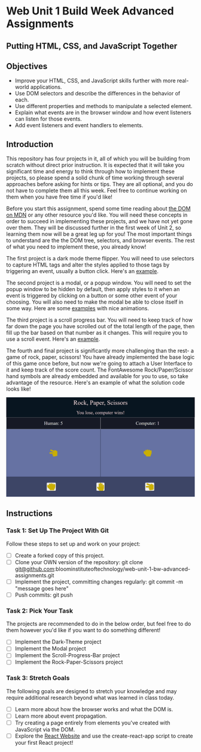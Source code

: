 # Web Unit 1 Build Week Advanced Assignments

## Putting HTML, CSS, and JavaScript Together

## Objectives

- Improve your HTML, CSS, and JavaScript skills further with more real-world applications.
- Use DOM selectors and describe the differences in the behavior of each.
- Use different properties and methods to manipulate a selected element.
- Explain what events are in the browser window and how event listeners can listen for those events.
- Add event listeners and event handlers to elements.

## Introduction

This repository has four projects in it, all of which you will be building from scratch without direct prior instruction. It is expected that it will take you significant time and energy to think through how to implement these projects, so please spend a solid chunk of time working through several approaches before asking for hints or tips. They are all optional, and you do not have to complete them all this week. Feel free to continue working on them when you have free time if you'd like!

Before you start this assignment, spend some time reading about [the DOM on MDN](https://developer.mozilla.org/en-US/docs/Web/API/Document_Object_Model/Introduction) or any other resource you'd like. You will need these concepts in order to succeed in implementing these projects, and we have not yet gone over them. They will be discussed further in the first week of Unit 2, so learning them now will be a great leg up for you! The most important things to understand are the the DOM tree, selectors, and browser events. The rest of what you need to implement these, you already know!

The first project is a dark mode theme flipper. You will need to use selectors to capture HTML tags and alter the styles applied to those tags by triggering an event, usually a button click. Here's an [example](https://miro.medium.com/max/1400/1*_l0vaIoI0RQu9_io9pJJIw.gif).

The second project is a modal, or a popup window. You will need to set the popup window to be hidden by default, then apply styles to it when an event is triggered by clicking on a button or some other event of your choosing. You will also need to make the modal be able to close itself in some way. Here are some [examples](https://i0.wp.com/codemyui.com/wp-content/uploads/2015/12/cool-modal-animations.gif?fit=880%2C440&ssl=1) with nice animations.

The third project is a scroll progress bar. You will need to keep track of how far down the page you have scrolled out of the total length of the page, then fill up the bar based on that number as it changes. This will require you to use a scroll event. Here's an [example](https://vuejsexamples.com/content/images/2019/03/vue-scroll-progress.gif).

The fourth and final project is significantly more challenging than the rest- a game of rock, paper, scissors! You have already implemented the base logic of this game once before, but now we're going to attach a User Interface to it and keep track of the score count. The FontAwesome Rock/Paper/Scissor hand symbols are already embedded and available for you to use, so take advantage of the resource. Here's an example of what the solution code looks like! 

![](public/r-p-s.png)

## Instructions

### Task 1: Set Up The Project With Git

Follow these steps to set up and work on your project:

- [ ] Create a forked copy of this project.
- [ ] Clone your OWN version of the repository: git clone git@github.com:bloominstituteoftechnology/web-unit-1-bw-advanced-assignments.git
- [ ] Implement the project, committing changes regularly: git commit -m "message goes here"
- [ ] Push commits: git push
 
### Task 2: Pick Your Task
The projects are recommended to do in the below order, but feel free to do them however you'd like if you want to do something different!

- [ ] Implement the Dark-Theme project
- [ ] Implement the Modal project
- [ ] Implement the Scroll-Progress-Bar project
- [ ] Implement the Rock-Paper-Scissors project

### Task 3: Stretch Goals

The following goals are designed to stretch your knowledge and may require additional research beyond what was learned in class today.

- [ ] Learn more about how the browser works and what the DOM is.
- [ ] Learn more about event propagation.
- [ ] Try creating a page entirely from elements you've created with JavaScript via the DOM.
- [ ] Explore the [React Website](https://reactjs.org/) and use the create-react-app script to create your first React project!
